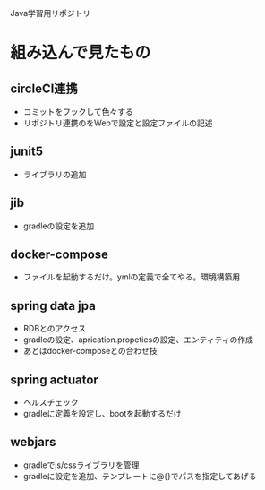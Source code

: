 Java学習用リポジトリ

# 組み込んで見たもの

## circleCI連携
- コミットをフックして色々する
- リポジトリ連携のをWebで設定と設定ファイルの記述

## junit5
- ライブラリの追加

## jib
- gradleの設定を追加

## docker-compose
- ファイルを起動するだけ。ymlの定義で全てやる。環境構築用

## spring data jpa
- RDBとのアクセス
- gradleの設定、aprication.propetiesの設定、エンティティの作成
- あとはdocker-composeとの合わせ技

## spring actuator
- ヘルスチェック
- gradleに定義を設定し、bootを起動するだけ

## webjars
- gradleでjs/cssライブラリを管理
- gradleに設定を追加、テンプレートに@{}でパスを指定してあげる




